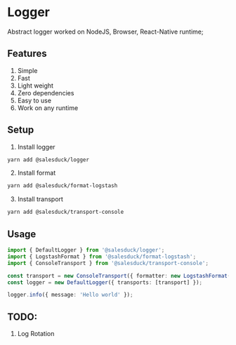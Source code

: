 # Logger
Abstract logger worked on NodeJS, Browser, React-Native runtime;

## Features

1. Simple
2. Fast
3. Light weight
4. Zero dependencies
5. Easy to use
6. Work on any runtime

## Setup

1. Install logger
```bash
yarn add @salesduck/logger
```
2. Install format
```bash
yarn add @salesduck/format-logstash
```

3. Install transport
```bash
yarn add @salesduck/transport-console
```

## Usage

```ts
import { DefaultLogger } from '@salesduck/logger';
import { LogstashFormat } from '@salesduck/format-logstash';
import { ConsoleTransport } from '@salesduck/transport-console';

const transport = new ConsoleTransport({ formatter: new LogstashFormat() });
const logger = new DefaultLogger({ transports: [transport] });

logger.info({ message: 'Hello world' });
```

## TODO:
1. Log Rotation
